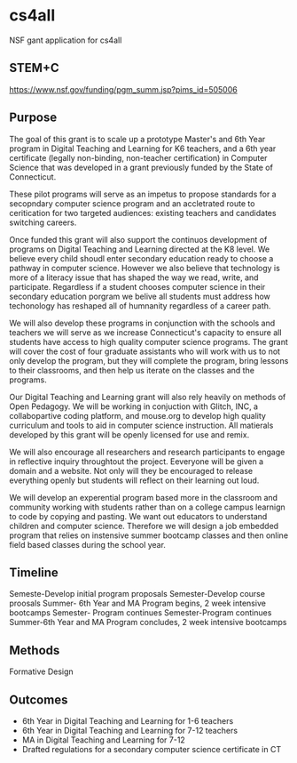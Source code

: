 # cs4all
NSF gant application for cs4all
## STEM+C 
https://www.nsf.gov/funding/pgm_summ.jsp?pims_id=505006

## Purpose
The goal of this grant is to scale up a prototype Master's and 6th Year program in Digital Teaching and Learning for K6 teachers, and a 6th year certificate (legally non-binding, non-teacher certification) in Computer Science that was developed in a grant previously funded by the State of Connecticut.

These pilot programs will serve as an impetus to propose standards for a secopndary computer science program and an accletrated route to ceritication for two targeted audiences: existing teachers and candidates switching careers.

Once funded this grant will also support the continuos development of programs on Digital Teaching and Learning directed at the K8 level. We believe every child shoudl enter secondary education ready to choose a pathway in computer science. However we also believe that technology is more of a literacy issue that has shaped the way we read, write, and participate. Regardless if a student chooses computer science in their secondary education porgram we belive all students must address how techonology has reshaped all of humnanity regardless of a career path.

We will also develop these programs in conjunction with the schools and teachers we will serve as we increase Connecticut's capacity to ensure all students have access to high quality computer science programs. The grant will cover the cost of four graduate assistants who will work with us to not only develop the program, but they will complete the program, bring lessons to their classrooms, and then help us iterate on the classes and the programs.

Our Digital Teaching and Learning grant will also rely heavily on methods of Open Pedagogy. We will be working in conjuction with Glitch, INC, a collabopartive coding platform, and mouse.org to develop high quality curriculum and tools to aid in computer science instruction. All matierals developed by this grant will be openly licensed for use and remix.

We will also encourage all researchers and research participants to engage in reflective inquiry throughtout the project. Eeveryone will be given a domain and a website. Not only will they be encouraged to release everything openly but students will reflect on their learning out loud.

We will develop an experential program based more in the classroom and community working with students rather than on a college campus learnign to code by copying and pasting. We want out educators to understand children and computer science. Therefore we will design a job embedded program that relies on instensive summer bootcamp classes and then online field based classes during the school year.

## Timeline

Semeste-Develop initial program proposals
Semester-Develop course proosals
Summer- 6th Year and MA Program begins, 2 week intensive bootcamps
Semester- Program continues
Semester-Program continues
Summer-6th Year and MA Program concludes, 2 week intensive bootcamps

## Methods

Formative Design

## Outcomes
* 6th Year in Digital Teaching and Learning for 1-6 teachers
* 6th Year in Digital Teaching and Learning for 7-12 teachers
* MA in  Digital Teaching and Learning for 7-12
* Drafted regulations for a secondary computer science certificate in CT

